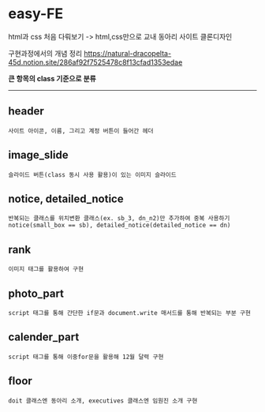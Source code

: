 # easy-FE

html과 css 처음 다뤄보기
-> html,css만으로 교내 동아리 사이트 클론디자인 

구현과정에서의 개념 정리
https://natural-dracopelta-45d.notion.site/286af92f7525478c8f13cfad1353edae

**큰 항목의 class 기준으로 분류**

------------
## header

```
사이트 아이콘, 이름, 그리고 계정 버튼이 들어간 헤더
```

## image_slide

```
슬라이드 버튼(class 동시 사용 활용)이 있는 이미지 슬라이드
```

## notice, detailed_notice

```
반복되는 클래스를 위치변환 클래스(ex. sb_3, dn_n2)만 추가하여 중복 사용하기 
notice(small_box == sb), detailed_notice(detailed_notice == dn)
```

## rank

```
이미지 태그를 활용하여 구현
```

## photo_part

```
script 태그를 통해 간단한 if문과 document.write 매서드를 통해 반복되는 부분 구현
```

## calender_part
```
script 태그를 통해 이중for문을 활용해 12월 달력 구현
```

## floor
```
doit 클래스엔 동아리 소개, executives 클래스엔 임원진 소개 구현
```